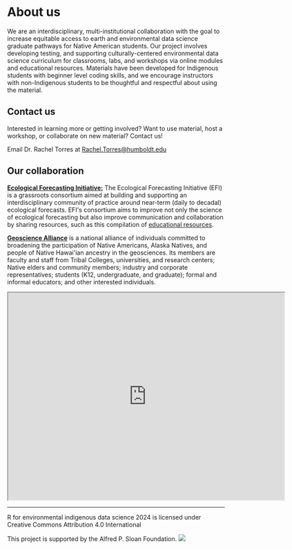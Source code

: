 # About us 

We are an interdisciplinary, multi-institutional collaboration with the goal to increase equitable access to earth and environmental data science graduate pathways for Native American students. Our project involves developing testing, and supporting culturally-centered environmental data science curriculum for classrooms, labs, and workshops via online modules and educational resources. Materials have been developed for Indigenous students with beginner level coding skills, and we encourage instructors with non-Indigenous students to be thoughtful and respectful about using the material.  

## Contact us 

Interested in learning more or getting involved? Want to use material, host a workshop, or collaborate on new material? Contact us!

Email Dr. Rachel Torres at Rachel.Torres@humboldt.edu 

## Our collaboration 

[**Ecological Forecasting Initiative:**](https://ecoforecast.org/) The Ecological Forecasting Initiative (EFI) is a grassroots consortium aimed at building and supporting an interdisciplinary community of practice around near-term (daily to decadal) ecological forecasts. EFI's consortium aims to improve not only the science of ecological forecasting but also improve communication and collaboration by sharing resources, such as this compilation of [educational resources](https://ecoforecast.org/resources/educational-resources/).

[**Geoscience Alliance**](https://geosciencealliance.org/) is a national alliance of individuals committed to broadening the participation of Native Americans, Alaska Natives, and people of Native Hawai'ian ancestry in the geosciences. Its members are faculty and staff from Tribal Colleges, universities, and research centers; Native elders and community members; industry and corporate representatives; students (K12, undergraduate, and graduate); formal and informal educators; and other interested individuals. 

<iframe src="https://www.google.com/maps/d/u/0/embed?mid=1vCeyEW9NLjx9LsJhYWviUXfsDOK82B0&ehbc=2E312F" width="640" height="480"></iframe>

---

R for environmental indigenous data science 2024 is licensed under Creative Commons Attribution 4.0 International 

This project is supported by the Alfred P. Sloan Foundation.
![](images/sloan-logo.png)
